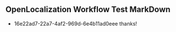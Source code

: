 ## OpenLocalization Workflow Test MarkDown
* 16e22ad7-22a7-4af2-969d-6e4b11ad0eee thanks!

<!--HONumber=Aug16_HO3-->


